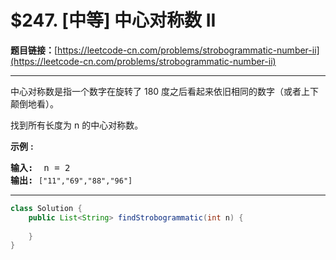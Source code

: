 # $247. [中等] 中心对称数 II

**题目链接：**[https://leetcode-cn.com/problems/strobogrammatic-number-ii](https://leetcode-cn.com/problems/strobogrammatic-number-ii)

---

<div class="content__1Y2H">
 <div class="notranslate">
  <p>中心对称数是指一个数字在旋转了&nbsp;180 度之后看起来依旧相同的数字（或者上下颠倒地看）。</p> 
  <p>找到所有长度为 n 的中心对称数。</p> 
  <p><strong>示例</strong> <strong>:</strong></p> 
  <pre class="language-text"><strong>输入:</strong>  n = 2
<strong>输出:</strong> <code>["11","69","88","96"]</code>
</pre> 
 </div>
</div>

---

```java
class Solution {
    public List<String> findStrobogrammatic(int n) {
        
    }
}
```